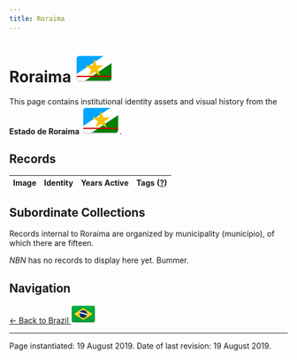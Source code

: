 ```yaml
---
title: Roraima
---
```


# Roraima <img src="../../images/FlagKit/SA/BR/RR/RR@3x.png" class="flagkit-head">

This page contains institutional identity assets and visual history from the **Estado de Roraima** <img src="../../images/FlagKit/SA/BR/RR/RR@3x.png" class="flagkit">.

## Records

| Image | Identity | Years Active | Tags ([?](/guide/flags.html#Flags-Aiding-in-Classification)) |
| :---: | :------- | :-----------:| :---: |

## Subordinate Collections

Records internal to Roraima are organized by municipality (município), of which there are fifteen.

*NBN* has no records to display here yet. Bummer.

## Navigation

[← Back to Brazil <img src="../../images/FlagKit/SA/BR/BR@2x.png" class="flagkit">](../BR.html)

---

Page instantiated: 19 August 2019.
Date of last revision: 19 August 2019.